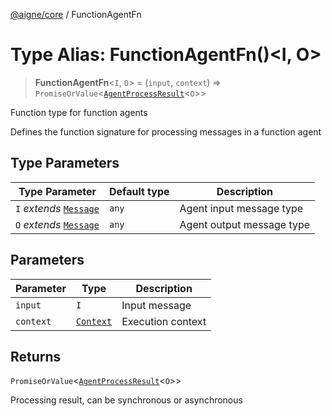 [@aigne/core](../wiki/Home) / FunctionAgentFn

# Type Alias: FunctionAgentFn()\<I, O\>

> **FunctionAgentFn**\<`I`, `O`\> = (`input`, `context`) => `PromiseOrValue`\<[`AgentProcessResult`](../wiki/TypeAlias.AgentProcessResult)\<`O`\>\>

Function type for function agents

Defines the function signature for processing messages in a function agent

## Type Parameters

| Type Parameter                                       | Default type | Description               |
| ---------------------------------------------------- | ------------ | ------------------------- |
| `I` _extends_ [`Message`](../wiki/TypeAlias.Message) | `any`        | Agent input message type  |
| `O` _extends_ [`Message`](../wiki/TypeAlias.Message) | `any`        | Agent output message type |

## Parameters

| Parameter | Type                                   | Description       |
| --------- | -------------------------------------- | ----------------- |
| `input`   | `I`                                    | Input message     |
| `context` | [`Context`](../wiki/Interface.Context) | Execution context |

## Returns

`PromiseOrValue`\<[`AgentProcessResult`](../wiki/TypeAlias.AgentProcessResult)\<`O`\>\>

Processing result, can be synchronous or asynchronous
